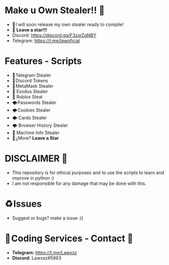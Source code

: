 # Make u Own Stealer!! 🚀
- 🎄 I will soon release my own stealer ready to compile!
- 🌟 **Leave a star!!!**
- Discord: https://discord.gg/F3zsrZqNBY
- Telegram: https://t.me/lawoficial

# Features - Scripts
- 🚀 Telegram Stealer 
- 🚀 Discord Tokens
- 🚀 MetaMask Stealer
- 🚀 Exodus Stealer
- 🚀 Roblox Steal
- 🌩️ Passwords Stealer
- 🌩️ Cookies Stealer
- 🌩️ Cards Stealer
- 🌩️ Browser History Stealer
- 🔮 Machine Info Stealer
- 🌟 ¿More? **Leave a Star**

# DISCLAIMER 📛 
- This repository is for ethical purposes and to use the scripts to learn and improve in python :)
- I am not responsible for any damage that may be done with this.

# ♻️ Issues
- Suggest or bugs? make a issue :)) 

# 🔰 Coding Services - Contact 🔰 
- **Telegram:** https://t.me/Lawxsz
- **Discord:** Lawxsz#5963

